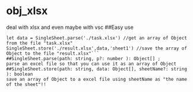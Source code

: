 # obj_xlsx
deal with xlsx and even maybe with vsc
##Easy use 
```import {SingleSheet} from '../app/obj_xlsx'
let data = SingleSheet.parse('./task.xlsx') //get an array of Object from the file "task.xlsx"
SingleSheet.store('./result.xlsx',data,'sheet1') //save the array of Object to the file "result.xlsx"```
##SingleSheet.parse(path: string, p?: number ): Object[] ;
parse an excel file so that you can use it as an array of Object
##SingleSheet.store(path: string, data: Object[], sheetName?: string ): boolean 
save an array of Object to a excel file using sheetName as "the name of the sheet"!!
